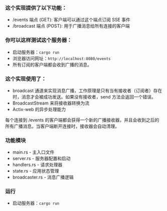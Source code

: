 ### 这个实现提供了以下功能：
- /events 端点 (GET): 客户端可以通过这个端点订阅 SSE 事件
- /broadcast 端点 (POST): 用于广播消息给所有连接的客户端

### 你可以这样测试这个服务器：
- 启动服务器：`cargo run`
- 浏览器访问网址：`http://localhost:8080/events`
- 所有订阅的客户端都会收到广播的消息。

### 这个实现使用了：
- broadcast 通道来实现消息广播，工作原理是只有当有接收者（订阅者）存在时，消息才会被成功发送。如果没有接收者，send 方法会返回一个错误。
- BroadcastStream 来将接收器转换为流
- Actix-web 的异步处理能力

每个连接到 /events 的客户端都会获得一个新的广播接收器，并且会收到之后的所有广播消息。当客户端断开连接时，接收器会自动清理。


### 功能模块

- main.rs - 主入口文件
- server.rs - 服务器配置和启动
- handlers.rs - 请求处理器
- state.rs - 应用状态管理
- broadcaster.rs - 消息广播逻辑

### 运行

- 启动服务器：`cargo run`
